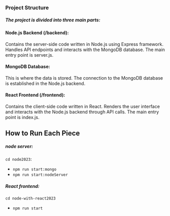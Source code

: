 ### Project Structure

##### The project is divided into three main parts:

#### Node.js Backend (/backend):

Contains the server-side code written in Node.js using Express framework.
Handles API endpoints and interacts with the MongoDB database.
The main entry point is server.js.
#### MongoDB Database:

This is where the data is stored.
The connection to the MongoDB database is established in the Node.js backend.

#### React Frontend (/frontend):

Contains the client-side code written in React.
Renders the user interface and interacts with the Node.js backend through API calls.
The main entry point is index.js.

## How to Run Each Piece

##### node server:
`cd node2023`:
- `npm run start:mongo`  
- `npm run start:nodeServer`

##### React frontend:
`cd node-with-react2023`
- `npm run start`